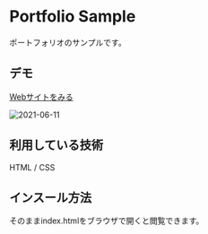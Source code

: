 Portfolio Sample
====

ポートフォリオのサンプルです。

## デモ
[Webサイトをみる](https://chana-portfolio-0001.herokuapp.com/)

![2021-06-11](https://user-images.githubusercontent.com/85421928/121687886-d42a2300-cafd-11eb-8d86-7ff4fc652b9d.png)

## 利用している技術
HTML / CSS 

## インスール方法
そのままindex.htmlをブラウザで開くと閲覧できます。


